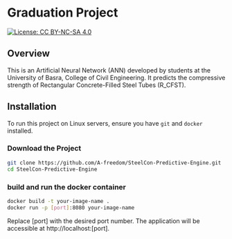 # Graduation Project

[![License: CC BY-NC-SA 4.0](https://img.shields.io/badge/License-CC%20BY--NC--SA%204.0-518065.svg)](http://creativecommons.org/licenses/by-nc-sa/4.0/)

## Overview

This is an Artificial Neural Network (ANN) developed by students at the University of Basra, College of Civil
Engineering. It predicts the compressive strength of Rectangular Concrete-Filled Steel Tubes (R_CFST).

## Installation

To run this project on Linux servers, ensure you have `git` and `docker` installed.

### Download the Project

```bash
git clone https://github.com/A-freedom/SteelCon-Predictive-Engine.git
cd SteelCon-Predictive-Engine
```

### build and run the docker container

```bash
docker build -t your-image-name .
docker run -p [port]:8080 your-image-name
```

Replace [port] with the desired port number. The application will be accessible at http://localhost:[port].
